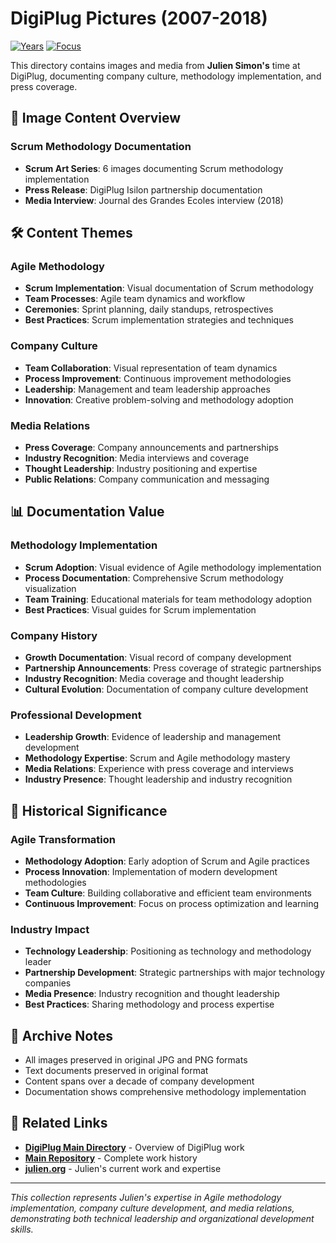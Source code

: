 # DigiPlug Pictures (2007-2018)

[![Years](https://img.shields.io/badge/Years-2007--2018-orange.svg)](https://github.com/juliensimon/work-history)
[![Focus](https://img.shields.io/badge/Focus-Company%20Culture%20%26%20Methodology-green.svg)](https://github.com/juliensimon/work-history)

This directory contains images and media from **Julien Simon's** time at DigiPlug, documenting company culture, methodology implementation, and press coverage.

## 📁 Image Content Overview

### Scrum Methodology Documentation
- **Scrum Art Series**: 6 images documenting Scrum methodology implementation
- **Press Release**: DigiPlug Isilon partnership documentation
- **Media Interview**: Journal des Grandes Ecoles interview (2018)

## 🛠️ Content Themes

### Agile Methodology
- **Scrum Implementation**: Visual documentation of Scrum methodology
- **Team Processes**: Agile team dynamics and workflow
- **Ceremonies**: Sprint planning, daily standups, retrospectives
- **Best Practices**: Scrum implementation strategies and techniques

### Company Culture
- **Team Collaboration**: Visual representation of team dynamics
- **Process Improvement**: Continuous improvement methodologies
- **Leadership**: Management and team leadership approaches
- **Innovation**: Creative problem-solving and methodology adoption

### Media Relations
- **Press Coverage**: Company announcements and partnerships
- **Industry Recognition**: Media interviews and coverage
- **Thought Leadership**: Industry positioning and expertise
- **Public Relations**: Company communication and messaging

## 📊 Documentation Value

### Methodology Implementation
- **Scrum Adoption**: Visual evidence of Agile methodology implementation
- **Process Documentation**: Comprehensive Scrum methodology visualization
- **Team Training**: Educational materials for team methodology adoption
- **Best Practices**: Visual guides for Scrum implementation

### Company History
- **Growth Documentation**: Visual record of company development
- **Partnership Announcements**: Press coverage of strategic partnerships
- **Industry Recognition**: Media coverage and thought leadership
- **Cultural Evolution**: Documentation of company culture development

### Professional Development
- **Leadership Growth**: Evidence of leadership and management development
- **Methodology Expertise**: Scrum and Agile methodology mastery
- **Media Relations**: Experience with press coverage and interviews
- **Industry Presence**: Thought leadership and industry recognition

## 🎯 Historical Significance

### Agile Transformation
- **Methodology Adoption**: Early adoption of Scrum and Agile practices
- **Process Innovation**: Implementation of modern development methodologies
- **Team Culture**: Building collaborative and efficient team environments
- **Continuous Improvement**: Focus on process optimization and learning

### Industry Impact
- **Technology Leadership**: Positioning as technology and methodology leader
- **Partnership Development**: Strategic partnerships with major technology companies
- **Media Presence**: Industry recognition and thought leadership
- **Best Practices**: Sharing methodology and process expertise

## 📄 Archive Notes

- All images preserved in original JPG and PNG formats
- Text documents preserved in original format
- Content spans over a decade of company development
- Documentation shows comprehensive methodology implementation

## 🔗 Related Links

- **[DigiPlug Main Directory](../README.md)** - Overview of DigiPlug work
- **[Main Repository](../../README.md)** - Complete work history
- **[julien.org](https://julien.org)** - Julien's current work and expertise

---

*This collection represents Julien's expertise in Agile methodology implementation, company culture development, and media relations, demonstrating both technical leadership and organizational development skills.* 